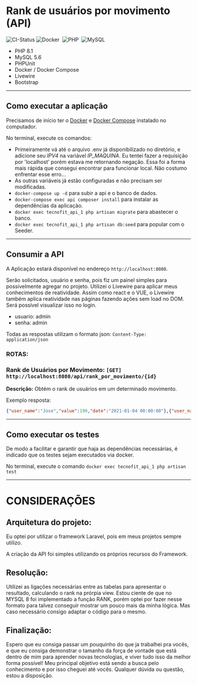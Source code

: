 # Rank de usuários por movimento (API)
![CI-Status](https://github.com/LuanMaik/tecnofit-test/actions/workflows/docker-image.yml/badge.svg)
![Docker](https://img.shields.io/badge/docker-%230db7ed.svg?style=flat&logo=docker&logoColor=white)&nbsp;
![PHP](https://img.shields.io/badge/php-%23777BB4.svg?style=flat&logo=php&logoColor=white)&nbsp;
![MySQL](https://img.shields.io/badge/mysql-%2300f.svg?style=flat&logo=mysql&logoColor=white)&nbsp;

- PHP 8.1
- MySQL 5.6
- PHPUnit
- Docker / Docker Compose
- Livewire
- Bootstrap
---

## Como executar a aplicação

Precisamos de início ter o
[Docker](https://www.docker.com/get-started) e
[Docker Compose](https://docs.docker.com/compose/install/)
instalado no computador.

No terminal, execute os comandos:
- Primeiramente vá até o arquivo .env já disponibilizado no diretório, e adicione seu *IPV4* na variável *IP_MAQUINA*. Eu tentei fazer a requisição por 'localhost' porém estava me retornando negação. Essa foi a forma mais rápida que consegui encontrar para funcionar local. Não costumo enfrentar esse erro...
- As outras variáveis já estão configuradas e não precisam ser modificadas.
- `docker-compose up -d` para subir a api e o banco de dados.
- `docker-compose exec api composer install` para instalar as dependências da aplicação.
- `docker exec tecnofit_api_1 php artisan migrate` para abastecer o banco.
- `docker exec tecnofit_api_1 php artisan db:seed` para popular com o Seeder.
---

## Consumir a API

A Aplicação estará disponível no endereço `http://localhost:8080`. 

Serão solicitados, usuário e senha, pois fiz um painel simples para possivelmente agregar no projeto. Utilizei o Livewire para aplicar meus conhecimentos de reatividade. Assim como react e o VUE, o Livewire também aplica reatividade nas páginas fazendo ações sem load no DOM. Será possível visualizar isso no login.

- usuario: admin
- senha: admin

Todas as respostas utilizam o formato json: `Content-Type: application/json` 


### ROTAS:
### Rank de Usuários por Movimento: `[GET] http://localhost:8080/api/rank_por_movimento/{id}`


**Descrição:** Obtém o rank de usuários em um determinado movimento. 

Exemplo resposta:

```json
{"user_name":"Jose","value":190,"date":"2021-01-04 00:00:00"},{"user_name":"Joao","value":180,"date":"2021-01-01 00:00:00"},{"user_name":"Paulo","value":170,"date":"2021-01-01 00:00:00"}
```

---

## Como executar os testes

De modo a facilitar e garantir que haja as dependências necessárias, é indicado que os testes sejam executados via docker.

No terminal, execute o comando `docker exec tecnofit_api_1 php artisan test`

---

# CONSIDERAÇÕES

## Arquitetura do projeto:
Eu optei por utilizar o framework Laravel, pois em meus projetos sempre utilizo. 

A criação da API foi simples utilizando os próprios recursos do Framework.

## Resolução:
Utilizei as ligações necessárias entre as tabelas para apresentar o resultado, calculando o rank na prórpia view. Estou ciente de que no MYSQL 8 foi implementado a função RANK, porém optei por fazer nesse formato para talvez conseguir mostrar um pouco mais da minha lógica. Mas caso necessário consigo adaptar o código para o mesmo.

## Finalização:
Espero que eu consiga passar um pouquinho do que ja trabalhei pra vocês, e que eu consiga demonstrar o tamanho da força de vontade que está dentro de mim para aprender novas tecnologias, e viver tudo isso da melhor forma possível! Meu principal objetivo está sendo a busca pelo conhecimento e por isso cheguei até vocês. Qualquer dúvida ou questão, estou a disposição.
